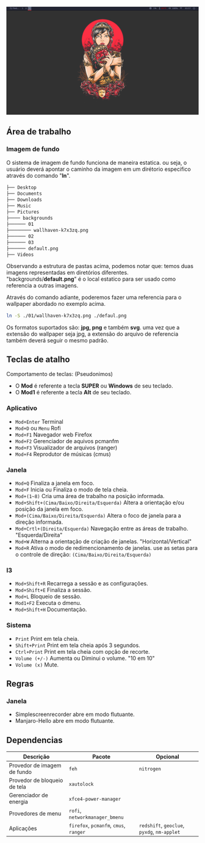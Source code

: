 ![Image](./demo.png?raw=true)

## Área de trabalho
### Imagem de fundo
O sistema de imagem de fundo funciona de maneira estatica. ou seja, o usuário deverá apontar o caminho da imagem em um dirétorio especifico através do comando "**ln**".
```
├── Desktop
├── Documents
├── Downloads
├── Music
├── Pictures
├──── backgrounds
├────── 01
├──────── wallhaven-k7x3zq.png
├────── 02
├────── 03
├────── default.png
├── Videos
```
Observando a estrutura de pastas acima, podemos notar que: temos duas imagens representadas em diretórios diferentes. "backgrounds/**default.png**" é o local estatico para ser usado como referencia a outras imagens.

Através do comando adiante, poderemos fazer uma referencia para o wallpaper abordado no exemplo acima.

```sh
ln -S ./01/wallhaven-k7x3zq.png ./defaul.png
```

Os formatos suportados são: **jpg, png** e também **svg**. uma vez que a extensão do wallpaper seja jpg, a extensão do arquivo de referencia também deverá seguir o mesmo padrão.

## Teclas de atalho
Comportamento de teclas: (Pseudonimos)
- O **Mod** é referente a tecla **SUPER** ou **Windows** de seu teclado.
- O **Mod1** é referente a tecla **Alt** de seu teclado.

### Aplicativo
- `Mod+Enter` Terminal
- `Mod+D` ou `Menu` Rofi
- `Mod+F1` Navegador web Firefox
- `Mod+F2` Gerenciador de aquivos pcmanfm
- `Mod+F3` Visualizador de arquivos (ranger)
- `Mod+F4` Reprodutor de músicas (cmus)

### Janela
- `Mod+Q` Finaliza a janela em foco.
- `Mod+F` Inicia ou Finaliza o modo de tela cheia.
- `Mod+(1~8)` Cria uma área de trabalho na posição informada.
- `Mod+Shift+(Cima/Baixo/Direita/Esquerda)` Altera a orientação e/ou posição da janela em foco.
- `Mod+(Cima/Baixo/Direita/Esquerda)` Altera o foco de janela para a direção informada.
- `Mod+Crtl+(Direita/Esquerda)` Navegação entre as áreas de trabalho. "Esquerda/Direita"
- `Mod+W` Alterna a orientação de criação de janelas. "Horizontal/Vertical"
- `Mod+R` Ativa o modo de redimencionamento de janelas. use as setas para o controle de direção: `(Cima/Baixo/Direita/Esquerda)`

### I3
- `Mod+Shift+R` Recarrega a sessão e as configurações.
- `Mod+Shift+E` Finaliza a sessão.
- `Mod+L` Bloqueio de sessão.
- `Mod1+F2` Executa o dmenu.
- `Mod+Shift+H` Documentação.

### Sistema
- `Print` Print em tela cheia.
- `Shift+Print` Print em tela cheia após 3 segundos.
- `Ctrl+Print` Print em tela cheia com opção de recorte.
- `Volume (+/-)` Aumenta ou Diminui o volume. "10 em 10"
- `Volume (x)` Mute.

## Regras
### Janela
- Simplescreenrecorder abre em modo flutuante.
- Manjaro-Hello abre em modo flutuante.

## Dependencias

| Descrição | Pacote | Opcional |
----------------- | -------------- | -------------- |
Provedor de imagem de fundo | `feh` | `nitrogen`
Provedor de bloqueio de tela | `xautolock` |
Gerenciador de energia | `xfce4-power-manager` |
Provedores de menu | `rofi`, `networkmanager_bmenu` |
Aplicações | `firefox`, `pcmanfm`, `cmus`, `ranger` | `redshift`, `geoclue`, `pyxdg`, `nm-applet`

